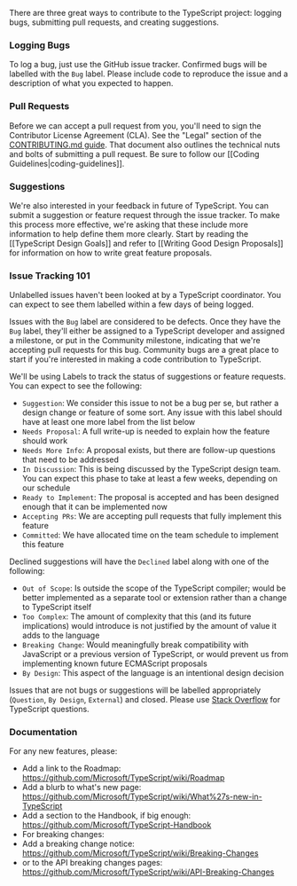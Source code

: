There are three great ways to contribute to the TypeScript project: logging bugs, submitting pull requests, and creating suggestions.

### Logging Bugs
To log a bug, just use the GitHub issue tracker. Confirmed bugs will be labelled with the `Bug` label. Please include code to reproduce the issue and a description of what you expected to happen.

### Pull Requests
Before we can accept a pull request from you, you'll need to sign the Contributor License Agreement (CLA). See the "Legal" section of the [CONTRIBUTING.md guide](https://github.com/Microsoft/TypeScript/blob/master/CONTRIBUTING.md). That document also outlines the technical nuts and bolts of submitting a pull request. Be sure to follow our [[Coding Guidelines|coding-guidelines]].

### Suggestions
We're also interested in your feedback in future of TypeScript. You can submit a suggestion or feature request through the issue tracker. To make this process more effective, we're asking that these include more information to help define them more clearly. Start by reading the [[TypeScript Design Goals]] and refer to [[Writing Good Design Proposals]] for information on how to write great feature proposals.

### Issue Tracking 101
Unlabelled issues haven't been looked at by a TypeScript coordinator. You can expect to see them labelled within a few days of being logged.

Issues with the `Bug` label are considered to be defects. Once they have the `Bug` label, they'll either be assigned to a TypeScript developer and assigned a milestone, or put in the Community milestone, indicating that we're accepting pull requests for this bug. Community bugs are a great place to start if you're interested in making a code contribution to TypeScript.

We'll be using Labels to track the status of suggestions or feature requests. You can expect to see the following:
 * `Suggestion`: We consider this issue to not be a bug per se, but rather a design change or feature of some sort. Any issue with this label should have at least one more label from the list below
 * `Needs Proposal`: A full write-up is needed to explain how the feature should work
 * `Needs More Info`: A proposal exists, but there are follow-up questions that need to be addressed
 * `In Discussion`: This is being discussed by the TypeScript design team. You can expect this phase to take at least a few weeks, depending on our schedule
 * `Ready to Implement`: The proposal is accepted and has been designed enough that it can be implemented now
 * `Accepting PRs`: We are accepting pull requests that fully implement this feature
 * `Committed`: We have allocated time on the team schedule to implement this feature

Declined suggestions will have the `Declined` label along with one of the following:
 * `Out of Scope`: Is outside the scope of the TypeScript compiler; would be better implemented as a separate tool or extension rather than a change to TypeScript itself
 * `Too Complex`: The amount of complexity that this (and its future implications) would introduce is not justified by the amount of value it adds to the language
 * `Breaking Change`: Would meaningfully break compatibility with JavaScript or a previous version of TypeScript, or would prevent us from implementing known future ECMAScript proposals
 * `By Design`: This aspect of the language is an intentional design decision

Issues that are not bugs or suggestions will be labelled appropriately (`Question`, `By Design`, `External`) and closed. Please use [Stack Overflow](http://stackoverflow.com/questions/tagged/typescript) for TypeScript questions.

### Documentation

For any new features, please:
* Add a link to the Roadmap: https://github.com/Microsoft/TypeScript/wiki/Roadmap
* Add a blurb to what's new page: https://github.com/Microsoft/TypeScript/wiki/What%27s-new-in-TypeScript
* Add a section to the Handbook, if big enough:  https://github.com/Microsoft/TypeScript-Handbook
* For breaking changes:
 * Add a breaking change notice: https://github.com/Microsoft/TypeScript/wiki/Breaking-Changes
 * or to the API breaking changes pages: https://github.com/Microsoft/TypeScript/wiki/API-Breaking-Changes
